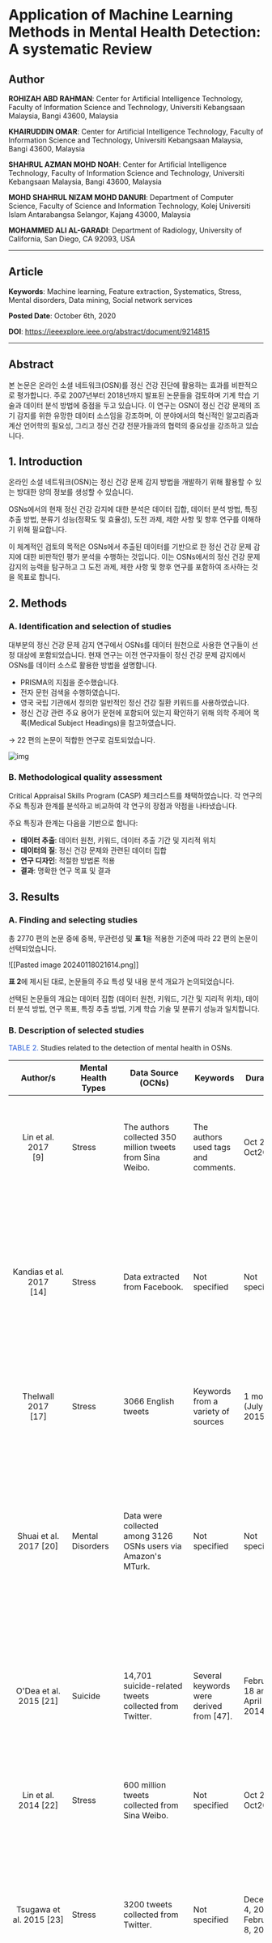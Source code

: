 # Application of Machine Learning Methods in Mental Health Detection: A systematic Review

## Author

**ROHIZAH ABD RAHMAN**: Center for Artificial Intelligence Technology, Faculty of Information Science and Technology, Universiti Kebangsaan Malaysia, Bangi 43600, Malaysia

**KHAIRUDDIN OMAR**: Center for Artificial Intelligence Technology, Faculty of Information Science and Technology, Universiti Kebangsaan Malaysia, Bangi 43600, Malaysia

**SHAHRUL AZMAN MOHD NOAH**: Center for Artificial Intelligence Technology, Faculty of Information Science and Technology, Universiti Kebangsaan Malaysia, Bangi 43600, Malaysia

**MOHD SHAHRUL NIZAM MOHD DANURI**: Department of Computer Science, Faculty of Science and Information Technology, Kolej Universiti Islam Antarabangsa Selangor, Kajang 43000, Malaysia

**MOHAMMED ALI AL-GARADI**: Department of Radiology, University of California, San Diego, CA 92093, USA

<hr>

## Article

**Keywords**: Machine learning, Feature extraction, Systematics, Stress, Mental disorders, Data mining, Social network services

**Posted Date**: October 6th, 2020

**DOI**: https://ieeexplore.ieee.org/abstract/document/9214815

<hr>

## Abstract 

본 논문은 온라인 소셜 네트워크(OSN)를 정신 건강 진단에 활용하는 효과를 비판적으로 평가합니다. 주로 2007년부터 2018년까지 발표된 논문들을 검토하며 기계 학습 기술과 데이터 분석 방법에 중점을 두고 있습니다. 이 연구는 OSN이 정신 건강 문제의 조기 감지를 위한 유망한 데이터 소스임을 강조하며, 이 분야에서의 혁신적인 알고리즘과 계산 언어학의 필요성, 그리고 정신 건강 전문가들과의 협력의 중요성을 강조하고 있습니다.

## 1. Introduction

온라인 소셜 네트워크(OSN)는 정신 건강 문제 감지 방법을 개발하기 위해 활용할 수 있는 방대한 양의 정보를 생성할 수 있습니다.

OSNs에서의 현재 정신 건강 감지에 대한 분석은 데이터 집합, 데이터 분석 방법, 특징 추출 방법, 분류기 성능(정확도 및 효율성), 도전 과제, 제한 사항 및 향후 연구를 이해하기 위해 필요합니다.

이 체계적인 검토의 목적은 OSNs에서 추출된 데이터를 기반으로 한 정신 건강 문제 감지에 대한 비판적인 평가 분석을 수행하는 것입니다. 이는 OSNs에서의 정신 건강 문제 감지의 능력을 탐구하고 그 도전 과제, 제한 사항 및 향후 연구를 포함하여 조사하는 것을 목표로 합니다.

## 2. Methods

### A. Identification and selection of studies

대부분의 정신 건강 문제 감지 연구에서 OSNs를 데이터 원천으로 사용한 연구들이 선정 대상에 포함되었습니다. 현재 연구는 이전 연구자들이 정신 건강 문제 감지에서 OSNs를 데이터 소스로 활용한 방법을 설명합니다.

- PRISMA의 지침을 준수했습니다.
- 전자 문헌 검색을 수행하였습니다.
- 영국 국립 기관에서 정의한 일반적인 정신 건강 질환 키워드를 사용하였습니다.
- 정신 건강 관련 주요 용어가 문헌에 포함되어 있는지 확인하기 위해 의학 주제어 목록(Medical Subject Headings)을 참고하였습니다.

$\rightarrow$ 22 편의 논문이 적합한 연구로 검토되었습니다.

![img](https://github.com/Sameta-cani/papers/blob/main/imgs/Pasted%20image%2020240118021614.png)

### B. Methodological quality assessment

Critical Appraisal Skills Program (CASP) 체크리스트를 채택하였습니다. 각 연구의 주요 특징과 한계를 분석하고 비교하여 각 연구의 장점과 약점을 나타냈습니다.

주요 특징과 한계는 다음을 기반으로 합니다:
- **데이터 추출**: 데이터 원천, 키워드, 데이터 추출 기간 및 지리적 위치
- **데이터의 질**: 정신 건강 문제와 관련된 데이터 집합
- **연구 디자인**: 적절한 방법론 적용
- **결과**: 명확한 연구 목표 및 결과

## 3. Results

### A. Finding and selecting studies

총 2770 편의 논문 중에 중복, 무관련성 및 **표 1**을 적용한 기준에 따라 22 편의 논문이 선택되었습니다.

![[Pasted image 20240118021614.png]]

**표 2**에 제시된 대로, 논문들의 주요 특성 및 내용 분석 개요가 논의되었습니다.

선택된 논문들의 개요는 데이터 집합 (데이터 원천, 키워드, 기간 및 지리적 위치), 데이터 분석 방법, 연구 목표, 특징 추출 방법, 기계 학습 기술 및 분류기 성능과 일치합니다.

### B. Description of selected studies

<font color="#245bdb">TABLE 2.</font> Studies related to the detection of mental health in OSNs.

|                  Author/s                  | Mental<br>Health<br>Types             | Data Source<br>(OCNs)                                                                                    | Keywords                                  | Durations                            | Geo-Location             |                                                                                                                                                                                Data Set                                                                                                                                                                                 |
|:------------------------------------------:| ------------------------------------- | -------------------------------------------------------------------------------------------------------- | ----------------------------------------- | ------------------------------------ | ------------------------ |:-----------------------------------------------------------------------------------------------------------------------------------------------------------------------------------------------------------------------------------------------------------------------------------------------------------------------------------------------------------------------:|
|          Lin et al. 2017<br>\[9]           | Stress                                | The authors collected 350 million tweets from Sina Weibo.                                                | The authors used tags and comments.       | Oct 2007-Oct2012                     | China                    |                                                                                                                         Four data set with the first consist of 19,000 tweets (with stress label) and 17,000 tweets (with non-stressed label).                                                                                                                          |
|        Kandias et al. 2017<br>\[14]        | Stress                                | Data extracted from Facebook.                                                                            | Not specified                             | Not specified                        | Greece                   |                                                                                          The data set was generated from Facebook users who provided their informed consent (405 fully crawled, 12.346 groups, 98.256 liked objects, 171,054 statuses, and 250.027 comments).                                                                                           |
|           Thelwall 2017<br>\[17]           | Stress                                | 3066 English tweets                                                                                      | Keywords from a variety of sources        | 1 month (July 2015)                  | Not specified            |                                                                                                                                 The data collected from 3000 stress-related tweets and classified under stress level with scale 1 to 5.                                                                                                                                 |
|          Shuai et al. 2017 \[20]           | Mental Disorders                      | Data were collected among 3126 OSNs users via Amazon's MTurk.                                            | Not specified                             | Not specified                        | Not specified            |                                                                            3126 OSNs users (1790 males and 1336 females); 389 users were labeled with social network mental disorders, 246 had "Cyber Relationship Addiction", 267 had "Information Overload", and 73 had "Net Compulsion".                                                                             |
|          O'Dea et al. 2015 \[21]           | Suicide                               | 14,701 suicide-related tweets collected from Twitter.                                                    | Several keywords were derived from \[47]. | February 18 and April 23, 2014       | Not specified            |                                                                                                             The total is 1820 tweets. Set A consist 829 tweets (training: 746, testing: 83) and Set B consist 991 tweets (Training: 891, and Testing: 100).                                                                                                             |
|           Lin et al. 2014 \[22]            | Stress                                | 600 million tweets collected from Sina Weibo.                                                            | Not specified                             | Oct 2009-Oct2012                     | China                    |                                                                                                                              600million tweets with five categories of stress such as affection, work, social, physiological, and others.                                                                                                                               |
|         Tsugawa et al. 2015 \[23]          | Stress                                | 3200 tweets collected from Twitter.                                                                      | Not specified                             | December 4, 2013 to February 8, 2014 | Japan                    |                                                                                                An experiment conducted with 219 participants. Only 214 participants were involved. Data from the participants (males: 121; females: 88) aged 16-55 years were analyzed.                                                                                                 |
|          Saleem et al. 2012 \[24]          | Distress                              | Data collected from web fora related to psychological issues.                                            | Not specified                             | Not specified                        | United States            |                                                                                                        136 psychological distress labels raning from PTSD to mild traumatic brain injury and depression symptoms developed via consultation with psychologists.                                                                                                         |
|       De Choudhury et al. 2013 \[26]       | Depression                            | 1583 data of crowd workers (crowdsource: MTurk) who shared their Twitter public profile                  | Not specified                             | September 15 to October 31, 2012     | United States            |                                                                                                                 637 participants provided access to their Twitter feeds. Subsequently, 476 users (243 males and 233 females) diagnosed with depression.                                                                                                                 |
|        Deshpande and Rao 2017 \[27]        | Depression                            | 10,000 tweets collected from Twitter.                                                                    | Words related to "poor mental well-being" | Not specified                        | Not specified            |                                                                              10,000 tweets collected to generate training and test datasets with a ratio of 80:20. The training set consists of words that suggest depression tendencies, such as "depressed", "hopeless", and "suicide".                                                                               |
|          Huang et al. 2014 \[25]           | Suicide                               | 53 verified suicidal users and over 30,000 posts from Sina Weibo. They obtained 614 true suicidal posts. | Not specified                             | Not specified                        | China                    |                                                                                                 614 suicidal posts obtained. To perform a 90 to 10 test, 6140 posts randomly selected from the set of non-suicidal users, for 6754 posts. Finally, 6704 posts obtained.                                                                                                 |
|      Wang, Zhang, and Sun 2013 \[28]       | Depression                            | Data collected from Sina Weibo.                                                                          | Not specified                             | August 1-15, 2012                    | China                    |                                                                                                                                                                  The data set was derived from \[48].                                                                                                                                                                   |
|           Xue et al. 2014 \[29]            | Pressure                              | The tweets of 459 middle school students (aged 14-20 years) collected from Sina Weibo.                   | Not specified                             | July 7, 2013                         | China                    |                                                                                                                               23 teenagers posted 300 to 1000 tweets and 10,872 tweets. The average number of tweets is 473 per teenager.                                                                                                                               |
|           Saha et al. 2016 \[30]           | Depression                            | Data crawled from 620,000 posts made by 80,000 users inn 247 online communities.                         | Not specified                             | Not specified                        | Not specified            |                                                                                                                                              Data from the Live Journal website contains 620,060 posts from 78,647 users.                                                                                                                                               |
| Wongkoblap, Vadillo, and Curcin 2018 \[31] | Depression                            | Data of "myPersonality" crawled from Facebook and derived from \[49].                                    | Not specified                             | Not specified                        | Not specified            |                                                                                                     Two datasets: 1) self-reported results from Satisfaction with Life Scale, and 2) self-diagnosed results from volunteers who answered the CES-D questionnaires.                                                                                                      |
|           Luo et al. 2018 \[32]            | Suicide                               | Data collected from 716,899 tweets from Twitter                                                          | Suicide-related terms                     | January-November 2016                | Not specified            |                                                                                                                                                                 191,473 precise suicide-related tweets                                                                                                                                                                  |
|           Tai et al. 2015 \[33]            | Mental Disorder                       | Data collected through online social platforms.                                                          | Related to depression and being healthy.  | Not specified                        | Not specified            |                                                                                                              Data from the depressed (keywords: bad, hate, and hard) and healthy (keywords: love, best, and hope) groups based on the extracted keywords.                                                                                                               |
|         Saravia et al. 2016 \[34]          | Mental Illness                        | Data collected from Twitter.                                                                             | Related to BPD and BD.                    | Not specified                        | Not specified            |                                                                                                  Data collected from community portals consist of 17 BPD and 12 BD. Each portal has 5000 followers in 145,000 accounts. After filtering, 278 BD and 203 BPD remained.                                                                                                   |
|    Chang, Saravia, and Chen 2016 \[15]     | Mental Disorder                       | Subconscious crowdsourcing.                                                                              | Keywords related to BPD and BD            | Not specified                        | Not specified            |                                                                                                            Data were collected from community portals consist 12 BD and 17 BPD. Then, 5000 followers downloaded from each portal with 145,000 user accounts.                                                                                                            |
|            Li et al. 2016 \[16]            | Stress                                | Data extracted from a microblog.                                                                         | Not specified                             | January 1, 2012 to February 1, 2015  | China                    | **Set 1**: Stressor event (273 from 1 January 2012 to 1 February 2015 related to study; 122 related events, such as examination, contest, and result notification). <br>**Set 2**: Post (124 students who actively used Tencent Weibo. Post from 1 January 2012 to 1 February 2015, 29,232 posts. The average post is 236, the maximum is 1378 and the minimum is 104.) |
| Coppersmith, Harman, and Dredze 2014 \[18] | Post-Traumatic Stress Disorder (PTSD) | 3200 tweets collected from Twitter.                                                                      | Related to PTSD                           | Not specified                        | United States (military) |                                                                                                                                    260 tweets indicated a diagnosis of PTSD. After filtering, only 244 users were positive samples.                                                                                                                                     |
|           Park et al. 2012 \[19]           | Depression                            | 65 million tweets collected from Twitter.                                                                | Related to depression                     | June to July 2009                    | United States            |                                                                         21,103 tweets consist the word "depression" from 14,817 users. 1000 of random tweets (500 tweets from each month) selected for content analysis. 165 participants and 69 participants (male=28, female=41) are active.                                                                          |

### C. Feature extraction

<font color="#245bdb">TABLE 3.</font> Feature extraction methods used in supervised machine learning studies.

| Author/s | Feature Extraction Method |
| ---- | ---- |
| Lin et al. 2017 \[9] | This study used LIWC2007 in categorizing to positive or negative emotion words. |
| Kandias et al. 2017 \[14] | The feature selection using frequency of TF-IDF and term occurrence. |
| Thelwall 2017 \[17] | All the features used were labeled unigrams, bigrams, and trigrams. |
| O'Dea et al. 2015 \[21] | This research used the basic features of word frequencies or unigrams and TF-IDF instead of simple frequency. |
| Lin et al. 2014 \[22] | This study used LIWC2007 for linguistic features. |
| Tsugawa et al. 2015 \[23] | This study used bag-of-words for word frequency and LDA for topic models. |
| Saleem et al. 2012 \[24] | The article adopted bag-of-words, unigrams, and TF-IDF. LIWC used for linguistic features. |
| De Choudhury et al. 2013 \[26] | This study used LIWC to determine 22 specific linguistic styles. |
| Deshpande and Rao 2017 \[27] | This research used part-of-speech (e.g., adjective, noun, and verb) tags and bag-of-words. |
| Huang et al. 2014 \[25] | This study used N-gram features (unigram, bigram, and trigram) and classified emotional words to positive or negative from a lexicon. Three types of part-of-speech tags (i.e., adjective, noun and verb) adopted. |
| Tai et al. 2015 \[33] | This research considered the unigram word feature and an LIWC lexicon to determine PTSD user. |
| Saravia et al. 2016 \[34] | This study adopted TF-IDF to model the linguistic features of patients and their pattern of life features of patients and their pattern of life features (e.g., age and gender). Then, TF-IDF was applied to unigrams and bigrams collected from all the patients' tweets. |
| Chang et al. 20116 \[15] | In this study, TF-IDF applied to unigrams and bigrams (calculated the frequency-of-word sequences) and LICW for linguistic features. |
| Coppersmith  et al. 2014 \[18] | LICW used to determine the linguistic style of users with PTSD. |

### E. Machine learning techniques 

<font color="#245bdb">Table 4.</font> Classifier performance of studies using supervised machine learning techniques.

| Authors | Objectives | Method of Data Analysis | Machine Learning/Deep Learning Technique | Classifier Performance |
| ---- | ---- | ---- | ---- | ---- |
| Lin et al. 2017 \[9] | This research proposed a hybrid model for detecting stress by using user content and social interaction in Twitter. | A hybrid model to analyze the data and compared with others mahcine/deep learning techniques. | - Hybrid (FGM + CNN)<br>- LR<br>- SVM<br>- RF<br>- Gradient-boosted DT<br>- DNN | The **hybrid model** (FGM + CNN) achieved the highest detection performance, i.e., an improvement of 6%-9% in the $F_1$ score. |
| Kandias et al. 2017 \[14] | This research study the stress level chronicity experienced based on the content posted by the OSNs users. | Content classification was analyzed using machine learning techniques. | - Multinomial NB<br>- SVM<br>- Multinomial LR | **SVM** was selected because it achieved more than 70% (precision, recall, and F score) and better F score values in most categories. |
| Thelwall 2017 \[17] | This research provided a stree and relaxation detection system posted in OSNs. | A new method called TensiStrength compared with machine and deep learning techniques. | - TensiStrength<br>- AdaBoost<br>- SVM<br>- NB<br>- J48 tree<br>- JRip rule<br>- LR<br>- DT | **TensiStrength** can possible to detect expressions of stress and relaxation with accuarcy level through user post in Twitter. |
| Shuai et al. 2017 \[20] | This research proposed a framework that can accurately identify potential cases of social network mental disorders. | A new method called SNMDD | - TSVM | **SNMDD** is a new method that possibility to identified a mental disorders' users through OSNs. |
| O'Dea et al. 2015 \[21] | This research examined the suicide level. | Data compared with human coding and machine learning techniques. | - LR<br>- SVM | **SVM** with TF-IDF and without filter was the best performing algorithm. |
| Lin et al. 2014 \[22] | This research proposed a method of stress detection through OSNs. | The primary model, called deep sparse neural network, compared with SVM and ANN while implmenting an Auto-Encoder. | - Deep Sparse Neural Network<br>- SVM<br>- ANN | **SVM** achieved good accuracy in linguistic attributes. **Deep Sparse Neural Network** achieved better results in social, linguistic, and visual attributes. |
| Tsugawa et al. 2015 \[23] | This research introduced a method that can recognize depression through user's activities in social media. | Models predict the risk of depression with several features obtained from user activities in Twitter using SVM. | - SVM | **SVM** achieved an accuracy of approximately 70%. |
| Saleem et al. 2012 \[24] | This research proposed a novel technique with a multistage text classification framework to assess psychological status in web fora. | SVM used for distress detection, and MLN was used for noisy distress label detection. | - SVM<br>- MLN | **MLN** provided statistically significant gains over SVM. |
| De Choudhury et al. 2013 \[26] | This research explored the potential of using OSNs to detect depressive user. | SVM used to predict depressed users. | - SVM | **SVM** classifier could predict depression with promissing results of 70% classification accuracy. |
| Deshpande and Rao 2017 \[27] | This research applied NLP to Twitter feeds for emotions related to depression. | SVM and NB classifier used for the class predction process. | - SVM<br>- NB | The result showed that **NB** gained an $F_1$ score of 83.29, while **SVM** scored 79.73. The precision and recall results were similar. The accuarcy of NB was 83% and that of SVM was 79%. |
| Huang et al. 2014 \[25] | This research proposed a real-time system to detect suicidal ideation users. | Data compared with machine learning techniques. | - SVM<br>- RF<br>- J48 tree<br>- LR<br>- Sequential minimal optimization<br> | **SVM** exhibited the best performance, with 68.3% (F-meausre), 78.9% (precision) and 60.3% (recall). |
| Wang, Zhang, and Sun 2013 \[28] | This research proposed a model to detect depressive users based on node and linkage features. | DT used as the classifier in a node feature only model. | - DT | The **DT** classifier with node features achieved the highest accuracy was 95% with increased to 15%. The addition of linkage features resulted in a considerably better performance than that with only node features. |
| Xue et al. 2014 \[29] | This research analyzed a psychological pressure experienced by adolescents by collecting data from a microblog. | Data compared with machine learning techniques. | - NB<br>- SVM<br>- ANN<br>- RF<br>- Gaussian process | The **Gaussian process** classifier achieved the highest detection accuarcy. |
| Wonkoblap, Vadillo, and Curcin 2018 \[31] | This research explored the relationship between life satisfaction and depression through OSNs. | Data compared with machine learning techniques. | - SVM with RBF<br>- LR<br>- DT<br>- NB | The accuracy of **SVM** with RBF kernel was the best model achieved to 68%. |
| Saravia et al. 2016 \[34] | This research proposed a novel data collection to build a predictive models base on users linguistic and behavioral patterns. | Data analyzed using an RF classifier. | - RF | The precision of **RF** was 96% for BPD and BD. |
| Chang, Saravia, and Chen 2016 \[15] | This research developed a model to determine mental disorders user base on users linguistic and behavioral patterns. | Data analyzed using an RF classifier. | - RF | The preformance of stressor event detection using **RF** was approximately 13.72% (precision), 19.18% (recall), and 16.50% ($F_1$ measure). |

## 4. Discussion and challenges 

**Discussion**
- 첫째, 정신 질환에 관한 연구 중에서 유용한 정보를 찾은 것은 소수 뿐이었으며, 정신 건강 문제를 가진 사람들이 자신을 고립시키고 다른 사람들과 의사 소통을 하지 않는 것과 관련된 내용이었습니다.
- 둘째, 연구자들은 OSNs에서 데이터 분석 중 정신 건강 문제 감지와 관련된 다른 언어 사용과 관련된 추가적인 발견을 하였습니다.

**Challenges**
- 비대면 의사 소통과 인간-컴퓨터 상호작용
- 언어 장벽
- 계정 개인정보 정책

### A. Quality of data sets and model interpretation

자체 데이터셋을 사용하는 장점은 정보가 특정 위치와 연구 목적에 특화되어 있을 수 있다는 것입니다. 그러나 이로 인해 편향성이 도입될 수도 있습니다.

이러한 모델을 해석하는 것은 어려울 수 있으며, 여러 복잡한 통계적 패턴이 다양한 특징을 통해 작은 지표와 관련될 수 있기 때문입니다.

### B. Mental health problem detection over time

흥미로운 동시에 어려운 작업 중 하나는 시간이 지남에 따른 정신 건강 문제 감지입니다. 다른 텍스트 분류 작업과는 달리 정신 건강 상태는 시간에 따라 상당히 다양할 수 있습니다. 예를 들어, OSNs 웹사이트에서 보고된 정신 건강 사례는 간단한 정신 건강 문제(즉, 약한 신호)로 시작하여 자살 사건(즉, 강한 신호)으로 끝날 수 있습니다. 따라서 시간이 지남에 따라 변화하는 다양한 정신 건강 시나리오를 고려해야 할 때 머신 러닝 모델을 구축해야 합니다. 모델은 약한 신호를 감지하고 시간이 지남에 따라 지속적으로 진화하는 정신 건강 감지 사례를 효과적으로 처리해야 합니다.

### C. Multicategories of mental health problems

정신 건강 문제를 분류하는 것은 연구자들이 다양한 특징 선택 과정을 수행해야 하기 때문에 어려운 작업입니다. 결과적으로 연구자들은 정신 건강 문제의 범주를 일반화하거나 구체화하기를 선택합니다.

### D. Data preprocessing

새로운 데이터 집합을 준비하는 것은 정신 건강 문제 감지에서의 한 가지 어려움입니다.

### E. Length of posts 

한정된 글 길이로부터 정신 건강 문제를 이해하는 것은 정신 건강 문제 감지를 위한 머신 러닝 모델 개발 시 고려해야 할 중요한 도전 중 하나입니다.

### F. Multilingual content

다국어 텍스트의 분석은 앞으로 다루어져야 할 흥미로운 도전 과제입니다.

### G. Data sparsity

데이터 희소성 문제에 대처하는 것은 머신 러닝 모델의 성능에 부정적인 영향을 미칠 수 있기 때문에 중요합니다.

### H. Publicy available data sets

사용자 개인정보를 보호하면서 공개용 데이터 집합을 생성하는 것은 앞으로 다뤄져야 할 또 다른 도전 과제입니다.

### I. Data quantity and generalizability

결국, 대부분의 사용자 패턴을 포괄적으로 다루기 위해 큰 데이터셋이 필요합니다. 광범위하고 다양한 데이터를 수집함으로써 딥러닝 모델을 보다 일반화된 모델로 만들고 편향에 민감하지 않도록 할 수 있습니다.

### J. Ethical code

연구자들은 OSNs에서 데이터를 수집하기 전에 윤리 규범을 완전히 이해하고, OSNs 사용자 및 제공업체에게 허가 요청을 보내는 등의 좋은 연구 관행을 적용해야 합니다.

## 5. Limitations

논문 선정
- 네 개의 학술 논문 데이터베이스만 사용하였습니다.
- 영어로 출판된 정신 건강 문제와 관련된 논문만을 포함하였습니다.

## 6. Future implications

1. 나라와 지역을 기반으로 새로운 방법을 구현하고 새로운 데이터 집합을 생성하는 것은 앞으로의 정신 건강 감지 연구를 개선할 수 있을 것입니다.
2. 언어 장벽 문제와 OSNs에서 다른 언어 추출은 지리적 위치와 모국어를 기반으로 한 연구에 대한 잠재적인 미래 방향을 제공합니다. 왜냐하면 많은 OSNs 사용자가 텍스트에서 영어만이 아닌 자국어를 사용하기 때문입니다.
3. OSNs에서 텍스트만이 아닌 다른 유형의 데이터(예: 사진, 오디오, 비디오)를 사용하는 것은 미래 연구에서 탐구할 수 있는 잠재적인 분야 중 하나일 수 있습니다.

## 7. Conclusion

이 연구는 OSNs가 정신 건강 문제 감지의 데이터 원천으로 높은 잠재력을 가지고 있지만, 얼굴 대 얼굴 인터뷰, 자체 보고 또는 설문 조사 배포를 기반으로 한 전통적인 정신 건강 감지 방법으로 대체될 수 없다는 결론을 내립니다. 그러나 OSNs는 보완적인 데이터를 제공할 수 있으며, 두 가지 접근법을 결합하여 정신 건강을 감지하는 것은 미래 연구를 개선할 수 있습니다.

미래에 정신 건강 문제 감지의 정확도와 정밀도를 높이기 위해 다음과 같은 접근을 취할 수 있습니다:
1. 포괄적인 채택
2. 혁신적인 알고리즘
3. 계산 언어학